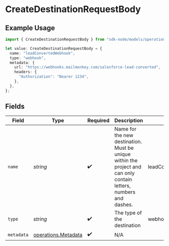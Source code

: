 # CreateDestinationRequestBody

## Example Usage

```typescript
import { CreateDestinationRequestBody } from "sdk-node/models/operations";

let value: CreateDestinationRequestBody = {
  name: "leadConvertedWebhook",
  type: "webhook",
  metadata: {
    url: "https://webhooks.mailmonkey.com/salesforce-lead-converted",
    headers: {
      "Authorization": "Bearer 1234",
    },
  },
};
```

## Fields

| Field                                                                                                             | Type                                                                                                              | Required                                                                                                          | Description                                                                                                       | Example                                                                                                           |
| ----------------------------------------------------------------------------------------------------------------- | ----------------------------------------------------------------------------------------------------------------- | ----------------------------------------------------------------------------------------------------------------- | ----------------------------------------------------------------------------------------------------------------- | ----------------------------------------------------------------------------------------------------------------- |
| `name`                                                                                                            | *string*                                                                                                          | :heavy_check_mark:                                                                                                | Name for the new destination. Must be unique within the project and can only contain letters, numbers and dashes. | leadConvertedWebhook                                                                                              |
| `type`                                                                                                            | *string*                                                                                                          | :heavy_check_mark:                                                                                                | The type of the destination                                                                                       | webhook                                                                                                           |
| `metadata`                                                                                                        | [operations.Metadata](../../models/operations/metadata.md)                                                        | :heavy_check_mark:                                                                                                | N/A                                                                                                               |                                                                                                                   |